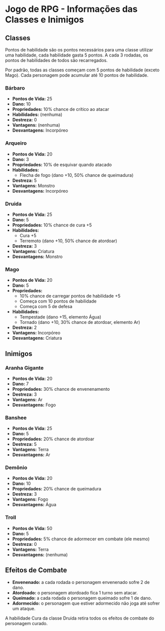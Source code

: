  # Jogo de RPG - Informações das Classes e Inimigos

## Classes

Pontos de habilidade são os pontos necessários para uma classe utilizar uma habilidade, cada habilidade gasta 5 pontos. A cada 3 rodadas, os pontos de habilidades de todos são recarregados.

Por padrão, todas as classes começam com 5 pontos de habilidade (exceto Mago). Cada personagem pode acumular até 10 pontos de habilidade.

### Bárbaro
- **Pontos de Vida:** 25
- **Dano:** 10
- **Propriedades:** 10% chance de crítico ao atacar
- **Habilidades:** (nenhuma)
- **Destreza:** 0
- **Vantagens:** (nenhuma)
- **Desvantagens:** Incorpóreo

### Arqueiro
- **Pontos de Vida:** 20
- **Dano:** 3
- **Propriedades:** 10% de esquivar quando atacado
- **Habilidades:**
  - Flecha de fogo (dano +10, 50% chance de queimadura)
- **Destreza:** 5
- **Vantagens:** Monstro
- **Desvantagens:** Incorpóreo

### Druida
- **Pontos de Vida:** 25
- **Dano:** 5
- **Propriedades:** 10% chance de cura +5
- **Habilidades:**
  - Cura +5
  - Terremoto (dano +10, 50% chance de atordoar)
- **Destreza:** 3
- **Vantagens:** Criatura
- **Desvantagens:** Monstro

### Mago
- **Pontos de Vida:** 20
- **Dano:** 5
- **Propriedades:**
  - 10% chance de carregar pontos de habilidade +5
  - Começa com 10 pontos de habilidade
  - Começa com 5 de defesa
- **Habilidades:**
  - Tempestade (dano +15, elemento Água)
  - Tornado (dano +10, 30% chance de atordoar, elemento Ar)
- **Destreza:** 2
- **Vantagens:** Incorpóreo
- **Desvantagens:** Criatura

## Inimigos

### Aranha Gigante
- **Pontos de Vida:** 20
- **Dano:** 7
- **Propriedades:** 30% chance de envenenamento
- **Destreza:** 3
- **Vantagens:** Ar
- **Desvantagens:** Fogo

### Banshee
- **Pontos de Vida:** 25
- **Dano:** 5
- **Propriedades:** 20% chance de atordoar
- **Destreza:** 5
- **Vantagens:** Terra
- **Desvantagens:** Ar

### Demônio
- **Pontos de Vida:** 20
- **Dano:** 10
- **Propriedades:** 20% chance de queimadura
- **Destreza:** 3
- **Vantagens:** Fogo
- **Desvantagens:** Água

### Troll
- **Pontos de Vida:** 50
- **Dano:** 5
- **Propriedades:** 5% chance de adormecer em combate (ele mesmo)
- **Destreza:** 0
- **Vantagens:** Terra
- **Desvantagens:** (nenhuma)

## Efeitos de Combate
- **Envenenado:** a cada rodada o personagem envenenado sofre 2 de dano.
- **Atordoado:** o personagem atordoado fica 1 turno sem atacar.
- **Queimado:** a cada rodada o personagem queimado sofre 1 de dano.
- **Adormecido:** o personagem que estiver adormecido não joga até sofrer um ataque.

A habilidade Cura da classe Druida retira todos os efeitos de combate do personagem curado.
